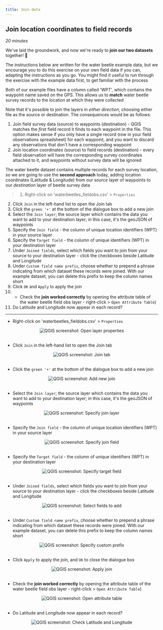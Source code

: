 ```yaml
---
title: Join data
---
```


## Join location coordinates to field records
*20 minutes*

We've laid the groundwork, and now we're ready to **join our two datasets** together!  :raised_hands:

The instructions below are written for the water beetle example data, but we encourage you to do this exercise on your own field data if you can, adapting the instructions as you go.  You might find it useful to run through the exercise with the example data first, to get familiar with the process 

Both of our example files have a column called 'WPT', which contains the waypoint name saved on the GPS.  This allows us to **match** water beetle survey records to the location at which they were collected 

Note that it's possible to join the layers in *either direction*, choosing either file as the source or destination.  The consequences would be as follows:
1. Join field survey data (source) to waypoints (destination) - QGIS matches the *first* field record it finds to each waypoint in the file.  This option makes sense if you only have a single record (row in your field observations spreadsheet) for each waypoint, and you want to discard any observations that don't have a corresponding waypoint   
2. Join location coordinates (source) to field records (destination) - every field observation will have the corresponding survey coordinates attached to it, and waypoints without survey data will be ignored

The water beetle dataset contains multiple records for each survey location, so we are going to use the **second approach** today, adding location coordinates (Latitude & Longitude) from our *source* layer of waypoints to our *destination* layer of beetle survey data

> 1. Right-click on 'waterbeetles_fieldobs.csv' > `Properties`
2. Click `Join` in the left-hand list to open the Join tab
3. Click the `green '+'` at the bottom of the dialogue box to add a new join
4. Select the `Join layer`; the source layer which contains the data you want to add to your destination layer; in this case, it's the geoJSON of waypoints
5. Specify the `Join field` - the column of unique location identifiers (WPT) in your source layer
6. Specify the `Target field` - the column of unique identifiers (WPT) in your destination layer
7. Under `Joined fields`, select which fields you want to join from your source to your destination layer - click the checkboxes beside Latitude and Longitude
8. Under `Custom field name prefix`, choose whether to prepend a phrase indicating from which dataset these records were joined.  With our example dataset, you can delete this prefix to keep the column names short
9. Click `OK` and `Apply` to apply the join
10. - Check the **join worked correctly** by opening the attribute table of the water beetle field obs layer - right-click > `Open Attribute Table`)
11. Do Latitude and Longitude now appear in each record?

---

- Right-click on 'waterbeetles_fieldobs.csv' > `Properties`

<center><img src="{{site.baseurl}}/img/qgis-join-008.png" alt="QGIS screenshot: Open layer properties"></center>

<br>

- Click `Join` in the left-hand list to open the Join tab
<center><img src="{{site.baseurl}}/img/qgis-join-009.png" alt="QGIS screenshot: Join tab"></center>

<br>

- Click the `green '+'` at the bottom of the dialogue box to add a new join

<center><img src="{{site.baseurl}}/img/qgis-join-010.png" alt="QGIS screenshot: Add new join"></center>

<br>

- Select the `Join layer`; the source layer which contains the data you want to add to your destination layer; in this case, it's the geoJSON of waypoints

<center><img src="{{site.baseurl}}/img/qgis-join-011.png" alt="QGIS screenshot: Specify join layer"></center>

<br>

- Specify the `Join field` - the column of unique location identifiers (WPT) in your source layer

<center><img src="{{site.baseurl}}/img/qgis-join-013.png" alt="QGIS screenshot: Specify join field"></center>

<br>

- Specify the `Target field` - the column of unique identifiers (WPT) in your destination layer

<center><img src="{{site.baseurl}}/img/qgis-join-015.png" alt="QGIS screenshot: Specify target field"></center>

<br>

- Under `Joined fields`, select which fields you want to join from your source to your destination layer - click the checkboxes beside Latitude and Longitude

<center><img src="{{site.baseurl}}/img/qgis-join-020.png" alt="QGIS screenshot: Select fields to add"></center>

<br>

- Under `Custom field name prefix`, choose whether to prepend a phrase indicating from which dataset these records were joined.  With our example dataset, you can delete this prefix to keep the column names short

<center><img src="{{site.baseurl}}/img/qgis-join-030.png" alt="QGIS screenshot: Specify custom prefix"></center>

<br>

- Click `Apply` to apply the join, and `OK` to close the dialogue box

<center><img src="{{site.baseurl}}/img/qgis-join-054.png" alt="QGIS screenshot: Apply join"></center>

<br>

- Check the **join worked correctly** by opening the attribute table of the water beetle field obs layer - right-click > `Open Attribute Table`)

<center><img src="{{site.baseurl}}/img/qgis-join-064.png" alt="QGIS screenshot: Open attribute table"></center>

<br>

- Do Latitude and Longitude now appear in each record?

<center><img src="{{site.baseurl}}/img/qgis-join-074.png" alt="QGIS screenshot: Check Latitude and Longitude"></center>
